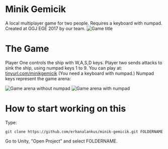 # Minik Gemicik
A local multiplayer game for two people. Requires a keyboard with numpad. Created at GGJ EGE 2017 by our team.
![Game title](https://raw.githubusercontent.com/erhanalankus/minik-gemicik/master/ss-game-title.jpg)

# The Game
Player One controls the ship with W,A,S,D keys. Player two sends attacks to sink the ship, using numpad keys 1 to 9. You can play at: [tinyurl.com/minikgemicik](http://tinyurl.com/minikgemicik) (You need a keyboard with numpad.) Numpad keys represent the game arena:

![Game arena without numpad](https://raw.githubusercontent.com/erhanalankus/minik-gemicik/master/ss-without-numpad.png) ![Game arena with numpad](https://raw.githubusercontent.com/erhanalankus/minik-gemicik/master/ss-with-numpad.png)

# How to start working on this
Type:
```
git clone https://github.com/erhanalankus/minik-gemicik.git FOLDERNAME
```
Go to Unity, "Open Project" and select FOLDERNAME.
